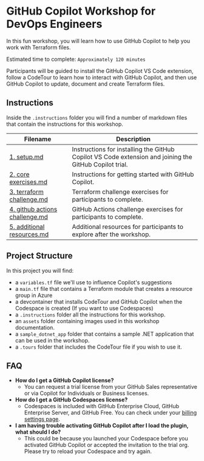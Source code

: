 # GitHub Copilot Workshop for DevOps Engineers

In this fun workshop, you will learn how to use GitHub Copilot to help you work with Terraform files.

Estimated time to complete: `Approximately 120 minutes`

Participants will be guided to install the GitHub Copilot VS Code extension, follow a CodeTour to learn how to interact with GitHub Copilot, and then use GitHub Copilot to update, document and create Terraform files. 


## Instructions 

Inside the `.instructions` folder you will find a number of markdown files that contain the instructions for this workshop.

Filename | Description
--- | ---
[1. setup.md](</.instructions/1. setup.md>) | Instructions for installing the GitHub Copilot VS Code extension and joining the GitHub Copilot trial.
[2. core exercises.md](</.instructions/2. core exercises.md>) | Instructions for getting started with GitHub Copilot.
[3. terraform challenge.md](</.instructions/3. terraform challenge.md>) | Terraform challenge exercises for participants to complete.
[4. github actions challenge.md](</.instructions/4. github actions challenge.md>) | GitHub Actions challenge exercises for participants to complete.
[5. additional resources.md](</.instructions/4. additional resources.md>) | Additional resources for participants to explore after the workshop.


## Project Structure

In this project you will find: 

* a `variables.tf` file we'll use to influence Copilot's suggestions
* a `main.tf` file that contains a Terraform module that creates a resource group in Azure
* a devcontainer that installs CodeTour and GitHub Copilot when the Codespace is created (If you want to use Codespaces)
* a `.instructions` folder all the instructions for this workshop.
* an `assets` folder containing images used in this workshop documentation.
* a `sample_dotnet_app` folder that contains a sample .NET application that can be used in the workshop.
* a `.tours` folder that includes the CodeTour file if you wish to use it.


## FAQ 

- **How do I get a GitHub Copilot license?**
  - You can request a trial license from your GitHub Sales representative or via Copilot for Individuals or Business licenses.
- **How do I get a GitHub Codespaces license?**
    - Codespaces is included with GitHub Enterprise Cloud, GitHub Enterprise Server, and GitHub Free. You can check under your [billing settings page](https://github.com/settings/billing).
- **I am having trouble activating GitHub Copilot after I load the plugin, what should I do?**
    - This could be because you launched your Codespace before you activated GitHub Copilot or accepted the invitation to the trial org. Please try to reload your Codespace and try again.
